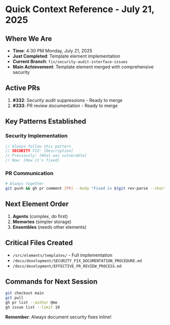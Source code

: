 # Quick Context Reference - July 21, 2025

## Where We Are
- **Time**: 4:30 PM Monday, July 21, 2025
- **Just Completed**: Template element implementation
- **Current Branch**: `fix/security-audit-interface-issues`
- **Main Achievement**: Template element merged with comprehensive security

## Active PRs
1. **#332**: Security audit suppressions - Ready to merge
2. **#333**: PR review documentation - Ready to merge

## Key Patterns Established

### Security Implementation
```typescript
// Always follow this pattern
// SECURITY FIX: [Description]
// Previously: [What was vulnerable]
// Now: [How it's fixed]
```

### PR Communication
```bash
# Always together
git push && gh pr comment [PR] --body "Fixed in $(git rev-parse --short HEAD)"
```

## Next Element Order
1. **Agents** (complex, do first)
2. **Memories** (simpler storage)
3. **Ensembles** (needs other elements)

## Critical Files Created
- `/src/elements/templates/` - Full implementation
- `/docs/development/SECURITY_FIX_DOCUMENTATION_PROCEDURE.md`
- `/docs/development/EFFECTIVE_PR_REVIEW_PROCESS.md`

## Commands for Next Session
```bash
git checkout main
git pull
gh pr list --author @me
gh issue list --limit 10
```

**Remember**: Always document security fixes inline!